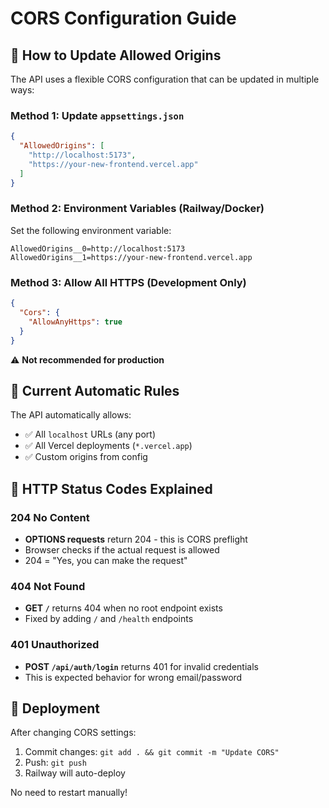# CORS Configuration Guide

## 🔧 How to Update Allowed Origins

The API uses a flexible CORS configuration that can be updated in multiple ways:

### Method 1: Update `appsettings.json`
```json
{
  "AllowedOrigins": [
    "http://localhost:5173",
    "https://your-new-frontend.vercel.app"
  ]
}
```

### Method 2: Environment Variables (Railway/Docker)
Set the following environment variable:
```
AllowedOrigins__0=http://localhost:5173
AllowedOrigins__1=https://your-new-frontend.vercel.app
```

### Method 3: Allow All HTTPS (Development Only)
```json
{
  "Cors": {
    "AllowAnyHttps": true
  }
}
```
⚠️ **Not recommended for production**

## 🎯 Current Automatic Rules

The API automatically allows:
- ✅ All `localhost` URLs (any port)
- ✅ All Vercel deployments (`*.vercel.app`)
- ✅ Custom origins from config

## 📝 HTTP Status Codes Explained

### 204 No Content
- **OPTIONS requests** return 204 - this is CORS preflight
- Browser checks if the actual request is allowed
- 204 = "Yes, you can make the request"

### 404 Not Found
- **GET `/`** returns 404 when no root endpoint exists
- Fixed by adding `/` and `/health` endpoints

### 401 Unauthorized
- **POST `/api/auth/login`** returns 401 for invalid credentials
- This is expected behavior for wrong email/password

## 🚀 Deployment

After changing CORS settings:
1. Commit changes: `git add . && git commit -m "Update CORS"`
2. Push: `git push`
3. Railway will auto-deploy

No need to restart manually!
